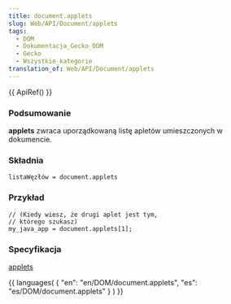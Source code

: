 ```yaml
---
title: document.applets
slug: Web/API/Document/applets
tags:
  - DOM
  - Dokumentacja_Gecko_DOM
  - Gecko
  - Wszystkie_kategorie
translation_of: Web/API/Document/applets
---
```

{{ ApiRef() }}

### Podsumowanie

**applets** zwraca uporządkowaną listę apletów umieszczonych w dokumencie.

### Składnia

    listaWęzłów = document.applets

### Przykład

    // (Kiedy wiesz, że drugi aplet jest tym,
    // którego szukasz)
    my_java_app = document.applets[1];

### Specyfikacja

[applets](http://www.w3.org/TR/2000/WD-DOM-Level-2-HTML-20001113/html.html#ID-85113862)



{{ languages( { "en": "en/DOM/document.applets", "es": "es/DOM/document.applets" } ) }}
